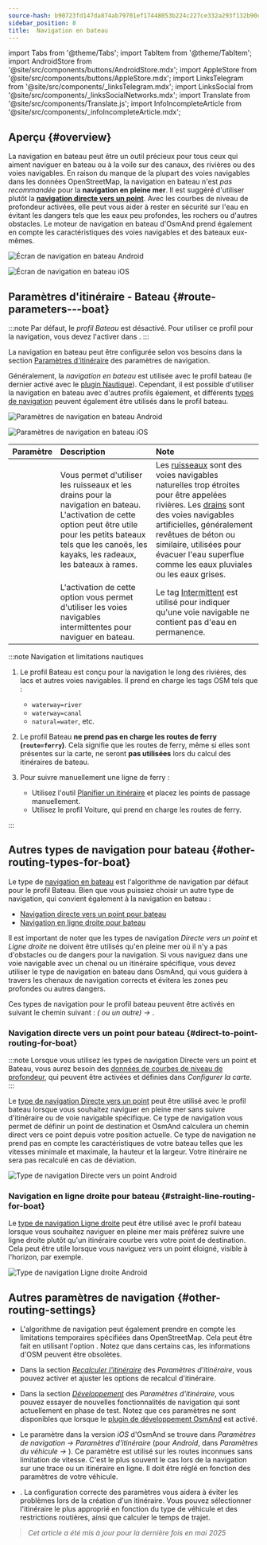 ```yaml
---
source-hash: b90723fd147da874ab79701ef17448053b224c227ce332a293f132b90ca25383
sidebar_position: 8
title:  Navigation en bateau
---
```


import Tabs from '@theme/Tabs';
import TabItem from '@theme/TabItem';
import AndroidStore from '@site/src/components/buttons/AndroidStore.mdx';
import AppleStore from '@site/src/components/buttons/AppleStore.mdx';
import LinksTelegram from '@site/src/components/_linksTelegram.mdx';
import LinksSocial from '@site/src/components/_linksSocialNetworks.mdx';
import Translate from '@site/src/components/Translate.js';
import InfoIncompleteArticle from '@site/src/components/_infoIncompleteArticle.mdx';


## Aperçu {#overview}

La navigation en bateau peut être un outil précieux pour tous ceux qui aiment naviguer en bateau ou à la voile sur des canaux, des rivières ou des voies navigables. En raison du manque de la plupart des voies navigables dans les données OpenStreetMap, la navigation en bateau n'est *pas recommandée* pour la **navigation en pleine mer**. Il est suggéré d'utiliser plutôt la **[navigation directe vers un point](#direct-to-point-routing-for-boat)**. Avec les courbes de niveau de profondeur activées, elle peut vous aider à rester en sécurité sur l'eau en évitant les dangers tels que les eaux peu profondes, les rochers ou d'autres obstacles.
Le moteur de navigation en bateau d'OsmAnd prend également en compte les caractéristiques des voies navigables et des bateaux eux-mêmes.

<Tabs groupId="operating-systems">

<TabItem value="android" label="Android">

![Écran de navigation en bateau Android](@site/static/img/navigation/boat/boat_navigation_android.png)

</TabItem>

<TabItem value="ios" label="iOS">

![Écran de navigation en bateau iOS](@site/static/img/navigation/boat/boat_navigation_ios.png)

</TabItem>

</Tabs>

## Paramètres d'itinéraire - Bateau {#route-parameters---boat}

:::note
Par défaut, le *profil Bateau* est désactivé. Pour utiliser ce profil pour la navigation, vous devez l'activer dans *<Translate android="true" ids="shared_string_menu,shared_string_settings,application_profiles"/>*.
:::

La navigation en bateau peut être configurée selon vos besoins dans la section [Paramètres d'itinéraire](../../navigation/guidance/navigation-settings.md#route-parameters) des paramètres de navigation.

Généralement, la *navigation en bateau* est utilisée avec le profil bateau (le dernier activé avec le [plugin Nautique](../../plugins/nautical-charts.md)). Cependant, il est possible d'utiliser la navigation en bateau avec d'autres profils également, et différents [types de navigation](#other-routing-types-for-boat) peuvent également être utilisés dans le profil bateau.


<Tabs groupId="operating-systems">

<TabItem value="android" label="Android">


![Paramètres de navigation en bateau Android](@site/static/img/navigation/routing/boat_routing_andr.png)

</TabItem>

<TabItem value="ios" label="iOS">

![Paramètres de navigation en bateau iOS](@site/static/img/navigation/routing/boat_routing_ios.png)

</TabItem>

</Tabs>

| Paramètre | Description | Note |
|:------------|:---------------|:---------------|
| *<Translate android="true" ids="routing_attr_allow_streams_name"/>* | Vous permet d'utiliser les ruisseaux et les drains pour la navigation en bateau. L'activation de cette option peut être utile pour les petits bateaux tels que les canoës, les kayaks, les radeaux, les bateaux à rames. | Les [ruisseaux](https://wiki.openstreetmap.org/wiki/Tag:waterway%3Dstream) sont des voies navigables naturelles trop étroites pour être appelées rivières. Les [drains](https://wiki.openstreetmap.org/wiki/Tag:waterway%3Ddrain) sont des voies navigables artificielles, généralement revêtues de béton ou similaire, utilisées pour évacuer l'eau superflue comme les eaux pluviales ou les eaux grises.|
| *<Translate android="true" ids="routing_attr_allow_intermittent_name"/>* | L'activation de cette option vous permet d'utiliser les voies navigables intermittentes pour naviguer en bateau. | Le tag [Intermittent](https://wiki.openstreetmap.org/wiki/Key:intermittent) est utilisé pour indiquer qu'une voie navigable ne contient pas d'eau en permanence. |


:::note Navigation et limitations nautiques

1. Le profil Bateau est conçu pour la navigation le long des rivières, des lacs et autres voies navigables. Il prend en charge les tags OSM tels que :
    - `waterway=river`
    - `waterway=canal`
    - `natural=water`, etc.

2. Le profil Bateau **ne prend pas en charge les routes de ferry (`route=ferry`)**. Cela signifie que les routes de ferry, même si elles sont présentes sur la carte, ne seront **pas utilisées** lors du calcul des itinéraires de bateau.

3. Pour suivre manuellement une ligne de ferry :

    - Utilisez l'outil [Planifier un itinéraire](../../plan-route/create-route.md) et placez les points de passage manuellement.
    - Utilisez le profil Voiture, qui prend en charge les routes de ferry.

:::

## Autres types de navigation pour bateau {#other-routing-types-for-boat}

Le type de [navigation en bateau](#route-parameters---boat) est l'algorithme de navigation par défaut pour le profil Bateau. Bien que vous puissiez choisir un autre type de navigation, qui convient également à la navigation en bateau :

 - [Navigation directe vers un point pour bateau](./boat-navigation.md#direct-to-point-routing-for-boat)
 - [Navigation en ligne droite pour bateau](./boat-navigation.md#straight-line-routing-for-boat)

Il est important de noter que les types de navigation *Directe vers un point* et *Ligne droite* ne doivent être utilisés qu'en pleine mer où il n'y a pas d'obstacles ou de dangers pour la navigation. Si vous naviguez dans une voie navigable avec un chenal ou un itinéraire spécifique, vous devez utiliser le type de navigation en bateau dans OsmAnd, qui vous guidera à travers les chenaux de navigation corrects et évitera les zones peu profondes ou autres dangers.

Ces types de navigation pour le profil bateau peuvent être activés en suivant le chemin suivant : *<Translate android="true" ids="shared_string_menu,shared_string_settings,configure_profile"/> (<Translate android="true" ids="app_mode_boat"/> ou un autre) → <Translate android="true" ids="routing_settings_2,nav_type_hint"/>*.


### Navigation directe vers un point pour bateau {#direct-to-point-routing-for-boat}

:::note
Lorsque vous utilisez les types de navigation Directe vers un point et Bateau, vous aurez besoin des [données de courbes de niveau de profondeur](../../plugins/nautical-charts.md#nautical-map-style), qui peuvent être activées et définies dans *Configurer la carte*.
:::

Le [type de navigation Directe vers un point](./direct-to-point-routing.md) peut être utilisé avec le profil bateau lorsque vous souhaitez naviguer en pleine mer sans suivre d'itinéraire ou de voie navigable spécifique. Ce type de navigation vous permet de définir un point de destination et OsmAnd calculera un chemin direct vers ce point depuis votre position actuelle. Ce type de navigation ne prend pas en compte les caractéristiques de votre bateau telles que les vitesses minimale et maximale, la hauteur et la largeur. Votre itinéraire ne sera pas recalculé en cas de déviation.

![Type de navigation Directe vers un point Android](@site/static/img/navigation/boat/direct_navigation_type_android.png)


### Navigation en ligne droite pour bateau {#straight-line-routing-for-boat}

Le [type de navigation Ligne droite](./straight-line-routing) peut être utilisé avec le profil bateau lorsque vous souhaitez naviguer en pleine mer mais préférez suivre une ligne droite plutôt qu'un itinéraire courbe vers votre point de destination. Cela peut être utile lorsque vous naviguez vers un point éloigné, visible à l'horizon, par exemple.

![Type de navigation Ligne droite Android](@site/static/img/navigation/boat/straight_navigation_type_android.png)


## Autres paramètres de navigation {#other-routing-settings}

- L'algorithme de navigation peut également prendre en compte les limitations temporaires spécifiées dans OpenStreetMap. Cela peut être fait en utilisant l'option *[<Translate android="true" ids="temporary_conditional_routing"/>](../routing/osmand-routing.md#consider-temporary-limitations)*. Notez que dans certains cas, les informations d'OSM peuvent être obsolètes.

- Dans la section [*Recalculer l'itinéraire*](../../navigation/guidance/navigation-settings.md#recalculate-route) des *Paramètres d'itinéraire*, vous pouvez activer et ajuster les options de recalcul d'itinéraire.

- Dans la section [*Développement*](../guidance/navigation-settings.md#development-settings) des *Paramètres d'itinéraire*, vous pouvez essayer de nouvelles fonctionnalités de navigation qui sont actuellement en phase de test. Notez que ces paramètres ne sont disponibles que lorsque le [plugin de développement OsmAnd](../../plugins/development.md) est activé.

- Le paramètre *[<Translate ios="true" ids="road_speeds"/>](../guidance/navigation-settings.md#road-speeds)* dans la version *iOS* d'OsmAnd se trouve dans *Paramètres de navigation → Paramètres d'itinéraire* (pour *Android*, dans *Paramètres du véhicule → [<Translate android="true" ids="default_speed_setting_title"/>](../guidance/navigation-settings.md#default-speed--road-speeds)*). Ce paramètre est utilisé sur les routes inconnues sans limitation de vitesse. C'est le plus souvent le cas lors de la navigation sur une trace ou un itinéraire en ligne. Il doit être réglé en fonction des paramètres de votre véhicule.

- *[<Translate ios="true" ids="vehicle_parameters"/>](../guidance/navigation-settings.md#vehicle-parameters)*. La configuration correcte des paramètres vous aidera à éviter les problèmes lors de la création d'un itinéraire. Vous pouvez sélectionner l'itinéraire le plus approprié en fonction du type de véhicule et des restrictions routières, ainsi que calculer le temps de trajet.

> *Cet article a été mis à jour pour la dernière fois en mai 2025*